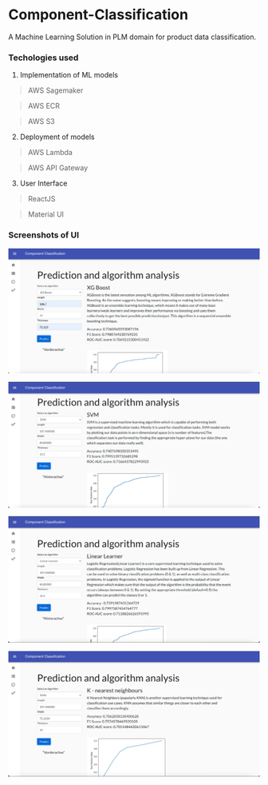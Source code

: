 # Component-Classification
A Machine Learning Solution in PLM domain for product data classification.

### Techologies used
1. Implementation of ML models
> AWS Sagemaker

> AWS ECR

> AWS S3

2. Deployment of models
> AWS Lambda

> AWS API Gateway

3. User Interface
> ReactJS

> Material UI

### Screenshots of UI
![Screenshot](UIimages/img1.png)

![Screenshot](UIimages/img2.png)

![Screenshot](UIimages/img3.png)

![Screenshot](UIimages/img4.png)
